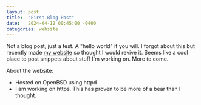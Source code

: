 ```yaml
---
layout: post
title:  "First Blog Post"
date:   2024-04-12 00:45:00 -0400
categories: website
---
```

Not a blog post, just a test. A "hello world" if you will. I forgot about this but recently made [my website][cf-website] so thought I would revive it. Seems like a cool place to post snippets about stuff I'm working on. More to come.

About the website:
- Hosted on OpenBSD using httpd
- I am working on https. This has proven to be more of a bear than I thought.

[cf-website]: http://conjfrnk.com
